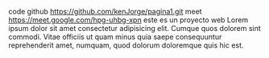 code github
https://github.com/kenJorge/pagina1.git
meet
https://meet.google.com/hpg-uhbg-xpn
este es un proyecto web
Lorem ipsum dolor sit amet consectetur adipisicing elit. 
Cumque quos dolorem sint commodi. 
Vitae officiis ut quam minus quia saepe consequuntur reprehenderit
 amet, numquam, quod dolorum doloremque quis hic est.